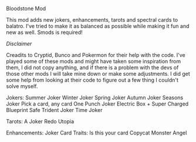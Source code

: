 Bloodstone Mod

This mod adds new jokers, enhancements, tarots and spectral cards to balatro. I've tried to make it as balanced as possible while making it fun and new as well.
Smods is required!

*Disclaimer*

Creadits to Cryptid, Bunco and Pokermon for their help with the code.
I've played some of these mods and might have taken some inspiration from them, I did not copy anything, and if there is a problem with the devs of those other mods I will take mine down or make some adjustments. I did get some help from looking at their code to figure out a few thing I couldn't solve myself.

Jokers:
Summer Joker
Winter Joker
Spring Joker
Autumn Joker
Seasons Joker
Pick a card, any card
One Punch Joker
Electric Box
+
Super Charged Blueprint
Safe
Trident Joker
Time Joker

Tarots:
A Joker
Redo
Utopia

Enhancements:
Joker Card
Traits:
Is this your card
Copycat
Monster
Angel
